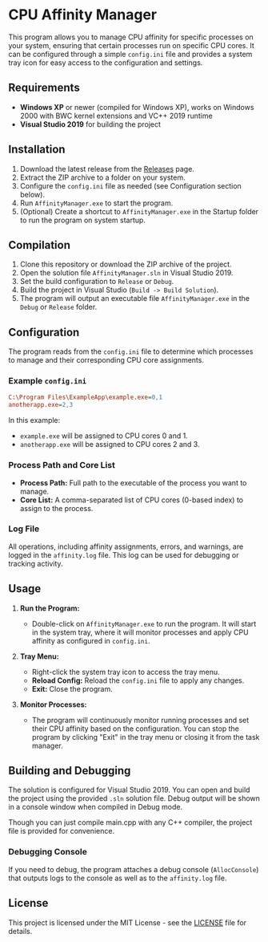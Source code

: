 # CPU Affinity Manager

This program allows you to manage CPU affinity for specific processes on your system, ensuring that certain processes run on specific CPU cores. It can be configured through a simple `config.ini` file and provides a system tray icon for easy access to the configuration and settings.

## Requirements

- **Windows XP** or newer (compiled for Windows XP), works on Windows 2000 with BWC kernel extensions and VC++ 2019 runtime
- **Visual Studio 2019** for building the project

## Installation

1. Download the latest release from the [Releases](https://github.com/skver0/AffinityManager/releases) page.
2. Extract the ZIP archive to a folder on your system.
3. Configure the `config.ini` file as needed (see Configuration section below).
4. Run `AffinityManager.exe` to start the program.
5. (Optional) Create a shortcut to `AffinityManager.exe` in the Startup folder to run the program on system startup.

## Compilation

1. Clone this repository or download the ZIP archive of the project.
2. Open the solution file `AffinityManager.sln` in Visual Studio 2019.
3. Set the build configuration to `Release` or `Debug`.
4. Build the project in Visual Studio (`Build -> Build Solution`).
5. The program will output an executable file `AffinityManager.exe` in the `Debug` or `Release` folder.

## Configuration

The program reads from the `config.ini` file to determine which processes to manage and their corresponding CPU core assignments.

### Example `config.ini`

```ini
C:\Program Files\ExampleApp\example.exe=0,1
anotherapp.exe=2,3
```

In this example:
- `example.exe` will be assigned to CPU cores 0 and 1.
- `anotherapp.exe` will be assigned to CPU cores 2 and 3.

### Process Path and Core List
- **Process Path:** Full path to the executable of the process you want to manage.
- **Core List:** A comma-separated list of CPU cores (0-based index) to assign to the process.

### Log File
All operations, including affinity assignments, errors, and warnings, are logged in the `affinity.log` file. This log can be used for debugging or tracking activity.

## Usage

1. **Run the Program:**
   - Double-click on `AffinityManager.exe` to run the program. It will start in the system tray, where it will monitor processes and apply CPU affinity as configured in `config.ini`.

2. **Tray Menu:**
   - Right-click the system tray icon to access the tray menu.
   - **Reload Config:** Reload the `config.ini` file to apply any changes.
   - **Exit:** Close the program.

3. **Monitor Processes:**
   - The program will continuously monitor running processes and set their CPU affinity based on the configuration. You can stop the program by clicking "Exit" in the tray menu or closing it from the task manager.

## Building and Debugging

The solution is configured for Visual Studio 2019. You can open and build the project using the provided `.sln` solution file. Debug output will be shown in a console window when compiled in Debug mode.

Though you can just compile main.cpp with any C++ compiler, the project file is provided for convenience.

### Debugging Console
If you need to debug, the program attaches a debug console (`AllocConsole`) that outputs logs to the console as well as to the `affinity.log` file.

## License

This project is licensed under the MIT License - see the [LICENSE](LICENSE) file for details.

